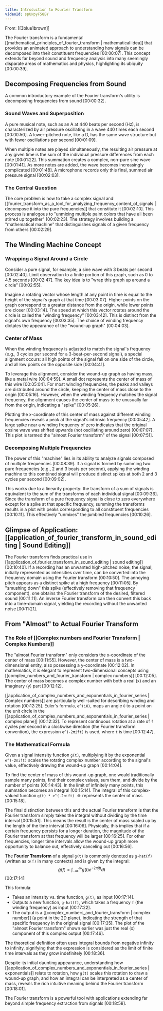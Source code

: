 ```yaml
---
title: Introduction to Fourier Transform
videoId: spUNpyF58BY
---
```


From: [[3blue1brown]] <br/> 

The Fourier transform is a fundamental [[mathematical_principles_of_fourier_transform | mathematical idea]] that provides an animated approach to understanding how signals can be decomposed into their constituent frequencies <a class="yt-timestamp" data-t="00:00:07">[00:00:07]</a>. This concept extends far beyond sound and frequency analysis into many seemingly disparate areas of mathematics and physics, highlighting its ubiquity <a class="yt-timestamp" data-t="00:00:39">[00:00:39]</a>.

## Decomposing Frequencies from Sound

A common introductory example of the Fourier transform's utility is decomposing frequencies from sound <a class="yt-timestamp" data-t="00:00:32">[00:00:32]</a>.

### Sound Waves and Superposition
A pure musical note, such as an A at 440 beats per second (Hz), is characterized by air pressure oscillating in a wave 440 times each second <a class="yt-timestamp" data-t="00:00:50">[00:00:50]</a>. A lower-pitched note, like a D, has the same wave structure but with fewer oscillations per second <a class="yt-timestamp" data-t="00:01:09">[00:01:09]</a>.

When multiple notes are played simultaneously, the resulting air pressure at any given time is the sum of the individual pressure differences from each note <a class="yt-timestamp" data-t="00:01:22">[00:01:22]</a>. This summation creates a complex, non-pure sine wave <a class="yt-timestamp" data-t="00:01:41">[00:01:41]</a>. As more notes are added, the wave becomes increasingly complicated <a class="yt-timestamp" data-t="00:01:48">[00:01:48]</a>. A microphone records only this final, summed air pressure signal <a class="yt-timestamp" data-t="00:02:03">[00:02:03]</a>.

### The Central Question
The core problem is how to take a complex signal and [[fourier_transform_as_a_tool_for_analyzing_frequency_content_of_signals | decompose it into the pure frequencies]] that constitute it <a class="yt-timestamp" data-t="00:02:10">[00:02:10]</a>. This process is analogous to "unmixing multiple paint colors that have all been stirred up together" <a class="yt-timestamp" data-t="00:02:23">[00:02:23]</a>. The strategy involves building a "mathematical machine" that distinguishes signals of a given frequency from others <a class="yt-timestamp" data-t="00:02:29">[00:02:29]</a>.

## The Winding Machine Concept

### Wrapping a Signal Around a Circle
Consider a pure signal, for example, a sine wave with 3 beats per second <a class="yt-timestamp" data-t="00:02:40">[00:02:40]</a>. Limit observation to a finite portion of this graph, such as 0 to 4.5 seconds <a class="yt-timestamp" data-t="00:02:47">[00:02:47]</a>. The key idea is to "wrap this graph up around a circle" <a class="yt-timestamp" data-t="00:02:55">[00:02:55]</a>.

Imagine a rotating vector whose length at any point in time is equal to the height of the signal's graph at that time <a class="yt-timestamp" data-t="00:03:07">[00:03:07]</a>. Higher points on the graph correspond to a greater distance from the origin, while lower points are closer <a class="yt-timestamp" data-t="00:03:14">[00:03:14]</a>. The speed at which this vector rotates around the circle is called the "winding frequency" <a class="yt-timestamp" data-t="00:03:42">[00:03:42]</a>. This is distinct from the signal's own frequency <a class="yt-timestamp" data-t="00:03:35">[00:03:35]</a>. The choice of winding frequency dictates the appearance of the "wound-up graph" <a class="yt-timestamp" data-t="00:04:03">[00:04:03]</a>.

### Center of Mass
When the winding frequency is adjusted to match the signal's frequency (e.g., 3 cycles per second for a 3-beat-per-second signal), a special alignment occurs: all high points of the signal fall on one side of the circle, and all low points on the opposite side <a class="yt-timestamp" data-t="00:04:41">[00:04:41]</a>.

To leverage this alignment, consider the wound-up graph as having mass, like a metal wire <a class="yt-timestamp" data-t="00:04:59">[00:04:59]</a>. A small dot represents the center of mass of this wire <a class="yt-timestamp" data-t="00:05:04">[00:05:04]</a>. For most winding frequencies, the peaks and valleys are distributed around the circle, keeping the center of mass close to the origin <a class="yt-timestamp" data-t="00:05:16">[00:05:16]</a>. However, when the winding frequency matches the signal frequency, the alignment causes the center of mass to be unusually far from the origin, indicating a "spike" <a class="yt-timestamp" data-t="00:05:26">[00:05:26]</a>.

Plotting the x-coordinate of this center of mass against different winding frequencies reveals a peak at the signal's intrinsic frequency <a class="yt-timestamp" data-t="00:05:42">[00:05:42]</a>. A large spike near a winding frequency of zero indicates that the original cosine wave was shifted upwards (not oscillating around zero) <a class="yt-timestamp" data-t="00:07:07">[00:07:07]</a>. This plot is termed the "almost Fourier transform" of the signal <a class="yt-timestamp" data-t="00:07:51">[00:07:51]</a>.

### Decomposing Multiple Frequencies
The power of this "machine" lies in its ability to analyze signals composed of multiple frequencies <a class="yt-timestamp" data-t="00:08:39">[00:08:39]</a>. If a signal is formed by summing two pure frequencies (e.g., 2 and 3 beats per second), applying the winding machine to this combined signal will produce distinct spikes at both 2 and 3 cycles per second <a class="yt-timestamp" data-t="00:09:02">[00:09:02]</a>.

This works due to a linearity property: the transform of a sum of signals is equivalent to the sum of the transforms of each individual signal <a class="yt-timestamp" data-t="00:09:36">[00:09:36]</a>. Since the transform of a pure frequency signal is close to zero everywhere except for a spike at that specific frequency, summing the transforms results in a plot with peaks corresponding to all constituent frequencies <a class="yt-timestamp" data-t="00:10:11">[00:10:11]</a>. This effectively "unmixes" the jumbled frequencies <a class="yt-timestamp" data-t="00:10:26">[00:10:26]</a>.

## Glimpse of Application: [[application_of_fourier_transform_in_sound_editing | Sound Editing]]
The Fourier transform finds practical use in [[application_of_fourier_transform_in_sound_editing | sound editing]] <a class="yt-timestamp" data-t="00:10:40">[00:10:40]</a>. If a recording has an unwanted high-pitched noise, the signal, initially represented as intensities over time, can be converted into the frequency domain using the Fourier transform <a class="yt-timestamp" data-t="00:10:50">[00:10:50]</a>. The annoying pitch appears as a distinct spike at a high frequency <a class="yt-timestamp" data-t="00:11:05">[00:11:05]</a>. By "smushing down" this spike (effectively removing that frequency component), one obtains the Fourier transform of the desired, filtered sound <a class="yt-timestamp" data-t="00:11:11">[00:11:11]</a>. An inverse Fourier transform can then convert this back into a time-domain signal, yielding the recording without the unwanted noise <a class="yt-timestamp" data-t="00:11:21">[00:11:21]</a>.

## From "Almost" to Actual Fourier Transform

### The Role of [[Complex numbers and Fourier Transform | Complex Numbers]]
The "almost Fourier transform" only considers the x-coordinate of the center of mass <a class="yt-timestamp" data-t="00:11:55">[00:11:55]</a>. However, the center of mass is a two-dimensional entity, also possessing a y-coordinate <a class="yt-timestamp" data-t="00:12:02">[00:12:02]</a>. In mathematics, it is elegant to represent two-dimensional concepts using [[complex_numbers_and_fourier_transform | complex numbers]] <a class="yt-timestamp" data-t="00:12:05">[00:12:05]</a>. The center of mass becomes a complex number with both a real (x) and an imaginary (y) part <a class="yt-timestamp" data-t="00:12:12">[00:12:12]</a>.

[[application_of_complex_numbers_and_exponentials_in_fourier_series | Complex numbers]] are particularly well-suited for describing winding and rotation <a class="yt-timestamp" data-t="00:12:25">[00:12:25]</a>. Euler's formula, `e^(iθ)`, maps an angle `θ` to a point on the unit circle in the [[application_of_complex_numbers_and_exponentials_in_fourier_series | complex plane]] <a class="yt-timestamp" data-t="00:12:32">[00:12:32]</a>. To represent continuous rotation at a rate of `f` cycles per second in a clockwise direction (the Fourier transform convention), the expression `e^(-2πift)` is used, where `t` is time <a class="yt-timestamp" data-t="00:12:47">[00:12:47]</a>.

### The Mathematical Formula
Given a signal intensity function `g(t)`, multiplying it by the exponential `e^(-2πift)` scales the rotating complex number according to the signal's value, effectively drawing the wound-up graph <a class="yt-timestamp" data-t="00:14:04">[00:14:04]</a>.

To find the center of mass of this wound-up graph, one would traditionally sample many points, find their complex values, sum them, and divide by the number of points <a class="yt-timestamp" data-t="00:14:43">[00:14:43]</a>. In the limit of infinitely many points, this summation becomes an integral <a class="yt-timestamp" data-t="00:15:14">[00:15:14]</a>. The integral of this complex-valued function `g(t) * e^(-2πift) dt` represents the center of mass <a class="yt-timestamp" data-t="00:15:18">[00:15:18]</a>.

The final distinction between this and the actual Fourier transform is that the Fourier transform simply takes the integral without dividing by the time interval <a class="yt-timestamp" data-t="00:15:51">[00:15:51]</a>. This means the result is the center of mass scaled up by the length of the time interval <a class="yt-timestamp" data-t="00:16:06">[00:16:06]</a>. Physically, this implies that if a certain frequency persists for a longer duration, the magnitude of the Fourier transform at that frequency will be larger <a class="yt-timestamp" data-t="00:16:25">[00:16:25]</a>. For other frequencies, longer time intervals allow the wound-up graph more opportunity to balance out, effectively canceling out <a class="yt-timestamp" data-t="00:16:56">[00:16:56]</a>.

The **Fourier Transform** of a signal `g(t)` is commonly denoted as `g-hat(f)` (written as `G(f)` in many contexts) and is given by the integral:
$$
\hat{g}(f) = \int_{-\infty}^{\infty} g(t) e^{-2\pi i f t} dt
$$
<a class="yt-timestamp" data-t="00:17:14">[00:17:14]</a>

This formula:
*   Takes an intensity vs. time function, `g(t)`, as input <a class="yt-timestamp" data-t="00:17:14">[00:17:14]</a>.
*   Outputs a new function, `g-hat(f)`, which takes a frequency `f` (the winding frequency) as input <a class="yt-timestamp" data-t="00:17:22">[00:17:22]</a>.
*   The output is a [[complex_numbers_and_fourier_transform | complex number]] (a point in the 2D plane), indicating the strength of that specific frequency in the original signal <a class="yt-timestamp" data-t="00:17:35">[00:17:35]</a>. The plot of the "almost Fourier transform" shown earlier was just the real (x) component of this complex output <a class="yt-timestamp" data-t="00:17:46">[00:17:46]</a>.

The theoretical definition often uses integral bounds from negative infinity to infinity, signifying that the expression is considered as the limit of finite time intervals as they grow indefinitely <a class="yt-timestamp" data-t="00:18:36">[00:18:36]</a>.

Despite its initial daunting appearance, understanding how [[application_of_complex_numbers_and_exponentials_in_fourier_series | exponentials]] relate to rotation, how `g(t)` scales this rotation to draw a wound-up graph, and how an integral can be interpreted as a center of mass, reveals the rich intuitive meaning behind the Fourier transform <a class="yt-timestamp" data-t="00:18:01">[00:18:01]</a>.

The Fourier transform is a powerful tool with applications extending far beyond simple frequency extraction from signals <a class="yt-timestamp" data-t="00:18:58">[00:18:58]</a>.